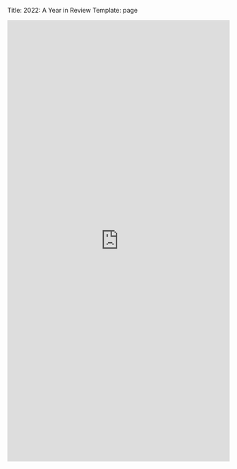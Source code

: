 Title: 2022: A Year in Review
Template: page
<iframe src="https://docs.google.com/forms/d/e/1FAIpQLScxZkZZvafCSA9s9nxwWGm6jQ4ftINId_5LW3EmJyyIHXxM0Q/viewform?embedded=true" width="100%" height="1000" frameborder="0" marginheight="0" marginwidth="0">Loading…</iframe>
